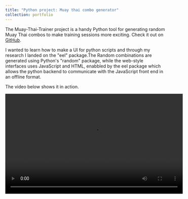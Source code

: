 ```yaml
---
title: "Python project: Muay thai combo generator"
collection: portfolio
---
```



The Muay-Thai-Trainer project is a handy Python tool for generating random Muay Thai combos to make training sessions more exciting. Check it out on [GitHub](https://github.com/tdeenv/Muay-Thai-Trainer).


I wanted to learn how to make a UI for python scripts and through my research I landed on the "eel" package.The Random combinations are generated using Python's "random" package,
while the web-style interfaces uses JavaScript and HTML, enabbled by the eel package which allows the python backend to communicate with the JavaScript front end in an offline format.

The video below shows it in action.

<div align="center">
    <video width="560" height="315" controls>
        <source src="https://github.com/tdeenv/tdeenv.github.io/blob/e1499cf60c9b294989070022bd1baedad17e773b/images/video(1).mp4" type="video/mp4">
    </video>
</div>
